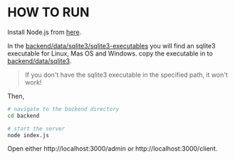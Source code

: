 # HOW TO RUN

Install Node.js from [here](https://nodejs.org/en/download).

In the [backend/data/sqlite3/sqlite3-executables](./backend/data/sqlite3/executables) you will find an sqlite3 executable for Linux, Mas OS and Windows. copy the executable in to [backend/data/sqlite3](./backend/data/sqlite3).

> If you don't have the sqlite3 executable in the specified path, it won't work!

Then,

```bash
# navigate to the backend directory
cd backend

# start the server
node index.js
```

Open either http://localhost:3000/admin or http://localhost:3000/client.